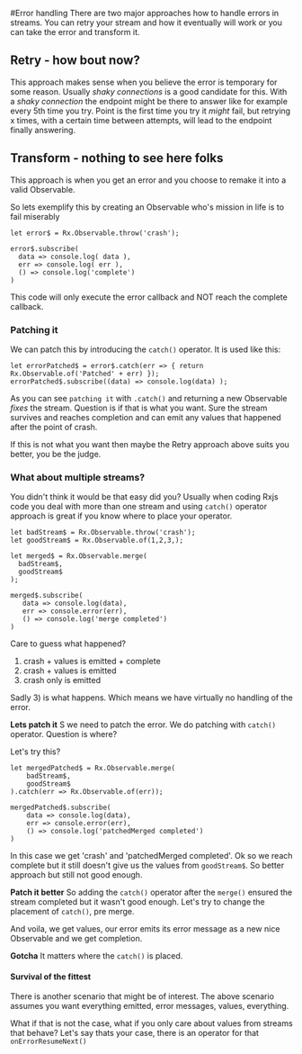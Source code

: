 #Error handling 
There are two major approaches how to handle errors in streams. You can retry your stream and how it eventually will work or you can take the error and transform it.

## Retry - how bout now? 
This approach makes sense when you believe the error is temporary for some reason. Usually *shaky connections* is a good candidate for this. With a *shaky connection* the endpoint might be there to answer like for example every 5th time you try. Point is the first time you try it *might* fail, but retrying x times, with a certain time between attempts, will lead to the endpoint finally answering.

## Transform - nothing to see here folks
This approach is when you get an error and you choose to remake it into a valid Observable.

So lets exemplify this by creating an Observable who's mission in life is to fail miserably

```
let error$ = Rx.Observable.throw('crash');

error$.subscribe( 
  data => console.log( data ),
  err => console.log( err ),
  () => console.log('complete')
)
```
This code will only execute the error callback and NOT reach the complete callback. 
### Patching it
We can patch this by introducing the `catch()` operator. It is used like this:
```
let errorPatched$ = error$.catch(err => { return Rx.Observable.of('Patched' + err) });
errorPatched$.subscribe((data) => console.log(data) );
```
As you can see `patching it` with `.catch()` and returning a new Observable *fixes* the stream. Question is if that is what you want. Sure the stream survives and reaches completion and can emit any values that happened after the point of crash. 

If this is not what you want then maybe the Retry approach above suits you better, you be the judge.

### What about multiple streams?
You didn't think it would be that easy did you? Usually when coding Rxjs code you deal with more than one stream and using `catch()` operator approach is great if you know where to place your operator.

```
let badStream$ = Rx.Observable.throw('crash');
let goodStream$ = Rx.Observable.of(1,2,3,);

let merged$ = Rx.Observable.merge(
  badStream$,
  goodStream$
);

merged$.subscribe(
   data => console.log(data),
   err => console.error(err),
   () => console.log('merge completed') 
)
```
Care to guess what happened?
1) crash + values is emitted + complete
2) crash + values is emitted
3) crash only is emitted

Sadly 3) is what happens. Which means we have virtually no handling of the error.

**Lets patch it**
S we need to patch the error. We do patching with `catch()` operator. Question is where?

Let's try this?

```
let mergedPatched$ = Rx.Observable.merge(
    badStream$,
    goodStream$
).catch(err => Rx.Observable.of(err));

mergedPatched$.subscribe(
    data => console.log(data),
    err => console.error(err),
    () => console.log('patchedMerged completed')
)

```
In this case we get 'crash' and 'patchedMerged completed'. Ok so we reach complete but it still doesn't give us the values from `goodStream$`.
So better approach but still not good enough.

**Patch it better**
So adding the `catch()` operator after the `merge()` ensured the stream completed but it wasn't good enough. Let's try to change the placement of `catch()`, pre merge.

And voila, we get values, our error emits its error message as a new nice Observable and we get completion.

**Gotcha**
It matters where the `catch()` is placed.

#### Survival of the fittest
There is another scenario that might be of interest. The above scenario assumes you want everything emitted, error messages, values, everything.

What if that is not the case, what if you only care about values from streams that behave? Let's say thats your case, there is an operator for that `onErrorResumeNext()`


